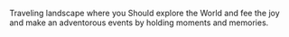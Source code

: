 Traveling landscape where you Should explore the World and fee the joy and make an adventorous events by holding moments and memories.
